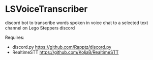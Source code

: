 # LSVoiceTranscriber
discord bot to transcribe words spoken in voice chat to a selected text channel on Lego Steppers discord

Requires:
- discord.py https://github.com/Rapptz/discord.py
- RealtimeSTT https://github.com/KoljaB/RealtimeSTT
